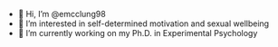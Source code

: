- 👋 Hi, I’m @emcclung98
- 👀 I’m interested in self-determined motivation and sexual wellbeing
- 🌱 I’m currently working on my Ph.D. in Experimental Psychology

<!---
emcclung98/emcclung98 is a ✨ special ✨ repository because its `README.md` (this file) appears on your GitHub profile.
You can click the Preview link to take a look at your changes.
--->
